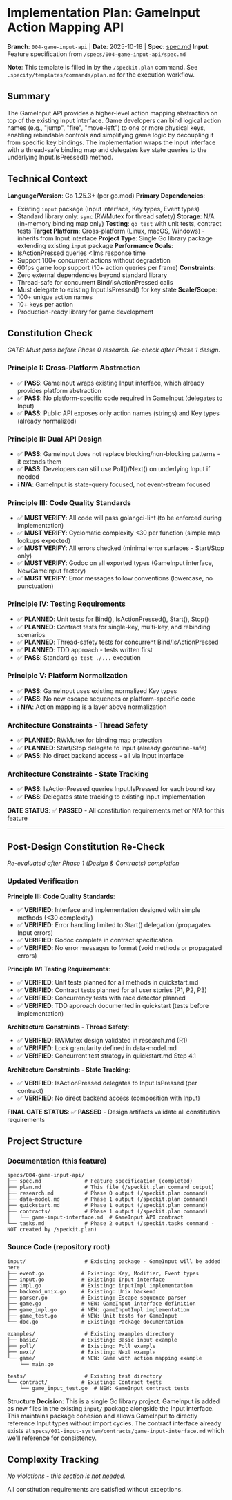 # Implementation Plan: GameInput Action Mapping API

**Branch**: `004-game-input-api` | **Date**: 2025-10-18 | **Spec**: [spec.md](./spec.md)
**Input**: Feature specification from `/specs/004-game-input-api/spec.md`

**Note**: This template is filled in by the `/speckit.plan` command. See `.specify/templates/commands/plan.md` for the execution workflow.

## Summary

The GameInput API provides a higher-level action mapping abstraction on top of the existing Input interface. Game developers can bind logical action names (e.g., "jump", "fire", "move-left") to one or more physical keys, enabling rebindable controls and simplifying game logic by decoupling it from specific key bindings. The implementation wraps the Input interface with a thread-safe binding map and delegates key state queries to the underlying Input.IsPressed() method.

## Technical Context

**Language/Version**: Go 1.25.3+ (per go.mod)
**Primary Dependencies**:
- Existing `input` package (Input interface, Key types, Event types)
- Standard library only: `sync` (RWMutex for thread safety)
**Storage**: N/A (in-memory binding map only)
**Testing**: `go test` with unit tests, contract tests
**Target Platform**: Cross-platform (Linux, macOS, Windows) - inherits from Input interface
**Project Type**: Single Go library package extending existing `input` package
**Performance Goals**:
- IsActionPressed queries <1ms response time
- Support 100+ concurrent actions without degradation
- 60fps game loop support (10+ action queries per frame)
**Constraints**:
- Zero external dependencies beyond standard library
- Thread-safe for concurrent Bind/IsActionPressed calls
- Must delegate to existing Input.IsPressed() for key state
**Scale/Scope**:
- 100+ unique action names
- 10+ keys per action
- Production-ready library for game development

## Constitution Check

*GATE: Must pass before Phase 0 research. Re-check after Phase 1 design.*

### Principle I: Cross-Platform Abstraction
- ✅ **PASS**: GameInput wraps existing Input interface, which already provides platform abstraction
- ✅ **PASS**: No platform-specific code required in GameInput (delegates to Input)
- ✅ **PASS**: Public API exposes only action names (strings) and Key types (already normalized)

### Principle II: Dual API Design
- ✅ **PASS**: GameInput does not replace blocking/non-blocking patterns - it extends them
- ✅ **PASS**: Developers can still use Poll()/Next() on underlying Input if needed
- ℹ️ **N/A**: GameInput is state-query focused, not event-stream focused

### Principle III: Code Quality Standards
- ✅ **MUST VERIFY**: All code will pass golangci-lint (to be enforced during implementation)
- ✅ **MUST VERIFY**: Cyclomatic complexity <30 per function (simple map lookups expected)
- ✅ **MUST VERIFY**: All errors checked (minimal error surfaces - Start/Stop only)
- ✅ **MUST VERIFY**: Godoc on all exported types (GameInput interface, NewGameInput factory)
- ✅ **MUST VERIFY**: Error messages follow conventions (lowercase, no punctuation)

### Principle IV: Testing Requirements
- ✅ **PLANNED**: Unit tests for Bind(), IsActionPressed(), Start(), Stop()
- ✅ **PLANNED**: Contract tests for single-key, multi-key, and rebinding scenarios
- ✅ **PLANNED**: Thread-safety tests for concurrent Bind/IsActionPressed
- ✅ **PLANNED**: TDD approach - tests written first
- ✅ **PASS**: Standard `go test ./...` execution

### Principle V: Platform Normalization
- ✅ **PASS**: GameInput uses existing normalized Key types
- ✅ **PASS**: No new escape sequences or platform-specific code
- ℹ️ **N/A**: Action mapping is a layer above normalization

### Architecture Constraints - Thread Safety
- ✅ **PLANNED**: RWMutex for binding map protection
- ✅ **PLANNED**: Start/Stop delegate to Input (already goroutine-safe)
- ✅ **PASS**: No direct backend access - all via Input interface

### Architecture Constraints - State Tracking
- ✅ **PASS**: IsActionPressed queries Input.IsPressed for each bound key
- ✅ **PASS**: Delegates state tracking to existing Input implementation

**GATE STATUS**: ✅ **PASSED** - All constitution requirements met or N/A for this feature

---

## Post-Design Constitution Re-Check

*Re-evaluated after Phase 1 (Design & Contracts) completion*

### Updated Verification

**Principle III: Code Quality Standards**:
- ✅ **VERIFIED**: Interface and implementation designed with simple methods (<30 complexity)
- ✅ **VERIFIED**: Error handling limited to Start() delegation (propagates Input errors)
- ✅ **VERIFIED**: Godoc complete in contract specification
- ✅ **VERIFIED**: No error messages to format (void methods or propagated errors)

**Principle IV: Testing Requirements**:
- ✅ **VERIFIED**: Unit tests planned for all methods in quickstart.md
- ✅ **VERIFIED**: Contract tests planned for all user stories (P1, P2, P3)
- ✅ **VERIFIED**: Concurrency tests with race detector planned
- ✅ **VERIFIED**: TDD approach documented in quickstart (tests before implementation)

**Architecture Constraints - Thread Safety**:
- ✅ **VERIFIED**: RWMutex design validated in research.md (R1)
- ✅ **VERIFIED**: Lock granularity defined in data-model.md
- ✅ **VERIFIED**: Concurrent test strategy in quickstart.md Step 4.1

**Architecture Constraints - State Tracking**:
- ✅ **VERIFIED**: IsActionPressed delegates to Input.IsPressed (per contract)
- ✅ **VERIFIED**: No direct backend access (composition with Input)

**FINAL GATE STATUS**: ✅ **PASSED** - Design artifacts validate all constitution requirements

## Project Structure

### Documentation (this feature)

```
specs/004-game-input-api/
├── spec.md              # Feature specification (completed)
├── plan.md              # This file (/speckit.plan command output)
├── research.md          # Phase 0 output (/speckit.plan command)
├── data-model.md        # Phase 1 output (/speckit.plan command)
├── quickstart.md        # Phase 1 output (/speckit.plan command)
├── contracts/           # Phase 1 output (/speckit.plan command)
│   └── game-input-interface.md  # GameInput API contract
└── tasks.md             # Phase 2 output (/speckit.tasks command - NOT created by /speckit.plan)
```

### Source Code (repository root)

```
input/                   # Existing package - GameInput will be added here
├── event.go            # Existing: Key, Modifier, Event types
├── input.go            # Existing: Input interface
├── impl.go             # Existing: inputImpl implementation
├── backend_unix.go     # Existing: Unix backend
├── parser.go           # Existing: Escape sequence parser
├── game.go             # NEW: GameInput interface definition
├── game_impl.go        # NEW: gameInputImpl implementation
├── game_test.go        # NEW: Unit tests for GameInput
└── doc.go              # Existing: Package documentation

examples/                # Existing examples directory
├── basic/              # Existing: Basic input example
├── poll/               # Existing: Poll example
├── next/               # Existing: Next example
└── game/               # NEW: Game with action mapping example
    └── main.go

tests/                   # Existing test directory
└── contract/           # Existing: Contract tests
    └── game_input_test.go  # NEW: GameInput contract tests
```

**Structure Decision**: This is a single Go library project. GameInput is added as new files in the existing `input/` package alongside the Input interface. This maintains package cohesion and allows GameInput to directly reference Input types without import cycles. The contract interface already exists at `specs/001-input-system/contracts/game-input-interface.md` which we'll reference for consistency.

## Complexity Tracking

*No violations - this section is not needed.*

All constitution requirements are satisfied without exceptions.

